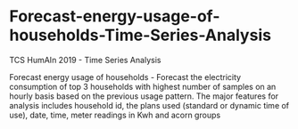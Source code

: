# Forecast-energy-usage-of-households-Time-Series-Analysis

TCS HumAIn 2019 - Time Series Analysis

Forecast energy usage of households - Forecast the electricity consumption of top 3 households with highest number of samples on an hourly basis based on the previous usage pattern. The major features for analysis includes household id, the plans used (standard or dynamic time of use), date, time, meter readings in Kwh and acorn groups
